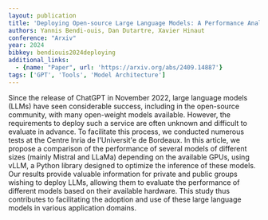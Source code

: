 ```yaml
---
layout: publication
title: 'Deploying Open-source Large Language Models: A Performance Analysis'
authors: Yannis Bendi-ouis, Dan Dutartre, Xavier Hinaut
conference: "Arxiv"
year: 2024
bibkey: bendiouis2024deploying
additional_links:
  - {name: "Paper", url: 'https://arxiv.org/abs/2409.14887'}
tags: ['GPT', 'Tools', 'Model Architecture']
---
```

Since the release of ChatGPT in November 2022, large language models (LLMs)
have seen considerable success, including in the open-source community, with
many open-weight models available. However, the requirements to deploy such a
service are often unknown and difficult to evaluate in advance. To facilitate
this process, we conducted numerous tests at the Centre Inria de l'Universit\'e
de Bordeaux. In this article, we propose a comparison of the performance of
several models of different sizes (mainly Mistral and LLaMa) depending on the
available GPUs, using vLLM, a Python library designed to optimize the inference
of these models. Our results provide valuable information for private and
public groups wishing to deploy LLMs, allowing them to evaluate the performance
of different models based on their available hardware. This study thus
contributes to facilitating the adoption and use of these large language models
in various application domains.
